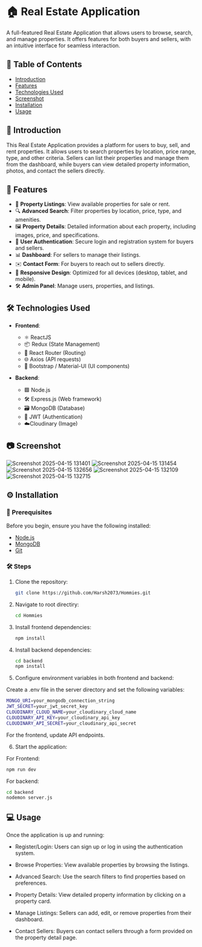 # 🏠 Real Estate Application

A full-featured Real Estate Application that allows users to browse, search, and manage properties. It offers features for both buyers and sellers, with an intuitive interface for seamless interaction.

## 📑 Table of Contents

- [Introduction](#introduction)
- [Features](#features)
- [Technologies Used](#technologies-used)
- [Screenshot](#screenshot)
- [Installation](#installation)
- [Usage](#usage)

## 📝 Introduction

This Real Estate Application provides a platform for users to buy, sell, and rent properties. It allows users to search properties by location, price range, type, and other criteria. Sellers can list their properties and manage them from the dashboard, while buyers can view detailed property information, photos, and contact the sellers directly.

## 🚀 Features

- 🏡 **Property Listings**: View available properties for sale or rent.
- 🔍 **Advanced Search**: Filter properties by location, price, type, and amenities.
- 🖼️ **Property Details**: Detailed information about each property, including images, price, and specifications.
- 🔐 **User Authentication**: Secure login and registration system for buyers and sellers.
- 📊 **Dashboard**: For sellers to manage their listings.
- ✉️ **Contact Form**: For buyers to reach out to sellers directly.
- 📱 **Responsive Design**: Optimized for all devices (desktop, tablet, and mobile).
- 🛠️ **Admin Panel**: Manage users, properties, and listings.

## 🛠️ Technologies Used

- **Frontend**: 
  - ⚛️ ReactJS
  - 📦 Redux (State Management)
  - 🔗 React Router (Routing)
  - 🌐 Axios (API requests)
  - 💅 Bootstrap / Material-UI (UI components)

- **Backend**:
  - 🟩 Node.js
  - 🛠️ Express.js (Web framework)
  - 🗃️ MongoDB (Database)
  - 🔑 JWT (Authentication)
  - ☁️Cloudinary (Image)
 
## 📷 Screenshot

![Screenshot 2025-04-15 131401](https://github.com/user-attachments/assets/3b4c3d51-8bd7-4c0f-98ec-8055fb319e1b)
![Screenshot 2025-04-15 131454](https://github.com/user-attachments/assets/807d1015-0600-4892-8833-40f6b190e5d7)
![Screenshot 2025-04-15 132656](https://github.com/user-attachments/assets/51040a64-9bdb-4203-bbb9-fee770e86a51)
![Screenshot 2025-04-15 132109](https://github.com/user-attachments/assets/a5055aaa-b19e-40e3-a276-63244f4c519c)
![Screenshot 2025-04-15 132715](https://github.com/user-attachments/assets/a16db301-493f-408c-8733-36d327f6058f)

## ⚙️ Installation

### 📌 Prerequisites

Before you begin, ensure you have the following installed:

- [Node.js](https://nodejs.org/)
- [MongoDB](https://www.mongodb.com/)
- [Git](https://git-scm.com/)

### 🛠️ Steps

1. Clone the repository:
   ```bash
   git clone https://github.com/Harsh2073/Hommies.git

2. Navigate to root directiry:
   ```bash
   cd Hommies
   
3. Install frontend dependencies:
   ```bash
   npm install
4. Install backend dependencies:
   ```bash
   cd backend
   npm install

5. Configure environment variables in both frontend and backend:
   
  Create a .env file in the server directory and set the following variables:
  ```bash
  MONGO_URI=your_mongodb_connection_string
  JWT_SECRET=your_jwt_secret_key
  CLOUDINARY_CLOUD_NAME=your_cloudinary_cloud_name
  CLOUDINARY_API_KEY=your_cloudinary_api_key
  CLOUDINARY_API_SECRET=your_cloudinary_api_secret
  ```
  For the frontend, update API endpoints.
  
6. Start the application:
   
  For Frontend:
  ```bash
  npm run dev
  ```
  For backend:
  ```bash
  cd backend
  nodemon server.js
  ```
## 💻 Usage

Once the application is up and running:

- Register/Login: Users can sign up or log in using the authentication system.

- Browse Properties: View available properties by browsing the listings.

- Advanced Search: Use the search filters to find properties based on preferences.

- Property Details: View detailed property information by clicking on a property card.

- Manage Listings: Sellers can add, edit, or remove properties from their dashboard.

- Contact Sellers: Buyers can contact sellers through a form provided on the property detail page.
